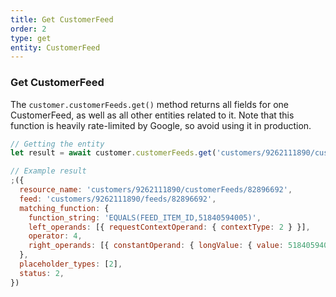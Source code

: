 ```yaml
---
title: Get CustomerFeed
order: 2
type: get
entity: CustomerFeed
---
```


### Get CustomerFeed

The `customer.customerFeeds.get()` method returns all fields for one CustomerFeed, as well as all other entities related to it. Note that this function is heavily rate-limited by Google, so avoid using it in production.

```javascript
// Getting the entity
let result = await customer.customerFeeds.get('customers/9262111890/customerFeeds/82896692')
```

```javascript
// Example result
;({
  resource_name: 'customers/9262111890/customerFeeds/82896692',
  feed: 'customers/9262111890/feeds/82896692',
  matching_function: {
    function_string: 'EQUALS(FEED_ITEM_ID,51840594005)',
    left_operands: [{ requestContextOperand: { contextType: 2 } }],
    operator: 4,
    right_operands: [{ constantOperand: { longValue: { value: 51840594005 } } }],
  },
  placeholder_types: [2],
  status: 2,
})
```
